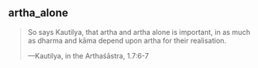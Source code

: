 ## artha_alone
> So says Kautilya, that artha and artha alone is important, in as much as dharma and kāma depend upon artha for their realisation.
> 
> —Kautilya, in the Arthaśāstra, 1.7:6-7